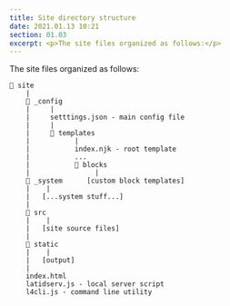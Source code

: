 ```yaml
---
title: Site directory structure
date: 2021.01.13 10:21
section: 01.03
excerpt: <p>The site files organized as follows:</p>
---
```

The site files organized as follows:
<!--cut-->

    📁 site
        |
        📁 _config
        |     |
        |     setttings.json - main config file
        |     |
        |     📁 templates
        |           |
        |           index.njk - root template
        |           ...
        |           📁 blocks
        |                |
        📁 _system      [custom block templates]
        |    |
        |   [...system stuff...]
        |
        📁 src
        |    |
        |   [site source files]
        |
        📁 static
        |    |
        |   [output]
        |
        index.html
        latidserv.js - local server script
        l4cli.js - command line utility